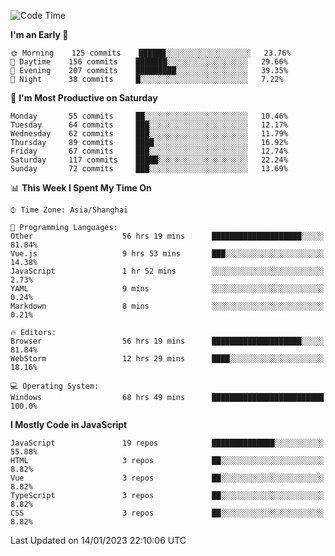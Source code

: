 <!--START_SECTION:waka-->
![Code Time](http://img.shields.io/badge/Code%20Time-2%2C022%20hrs%2021%20mins-blue)

**I'm an Early 🐤** 

```text
🌞 Morning    125 commits    ██████░░░░░░░░░░░░░░░░░░░   23.76% 
🌆 Daytime    156 commits    ███████░░░░░░░░░░░░░░░░░░   29.66% 
🌃 Evening    207 commits    █████████░░░░░░░░░░░░░░░░   39.35% 
🌙 Night      38 commits     █░░░░░░░░░░░░░░░░░░░░░░░░   7.22%

```
📅 **I'm Most Productive on Saturday** 

```text
Monday       55 commits     ██░░░░░░░░░░░░░░░░░░░░░░░   10.46% 
Tuesday      64 commits     ███░░░░░░░░░░░░░░░░░░░░░░   12.17% 
Wednesday    62 commits     ███░░░░░░░░░░░░░░░░░░░░░░   11.79% 
Thursday     89 commits     ████░░░░░░░░░░░░░░░░░░░░░   16.92% 
Friday       67 commits     ███░░░░░░░░░░░░░░░░░░░░░░   12.74% 
Saturday     117 commits    █████░░░░░░░░░░░░░░░░░░░░   22.24% 
Sunday       72 commits     ███░░░░░░░░░░░░░░░░░░░░░░   13.69%

```


📊 **This Week I Spent My Time On** 

```text
⌚︎ Time Zone: Asia/Shanghai

💬 Programming Languages: 
Other                    56 hrs 19 mins      ████████████████████░░░░░   81.84% 
Vue.js                   9 hrs 53 mins       ███░░░░░░░░░░░░░░░░░░░░░░   14.38% 
JavaScript               1 hr 52 mins        ░░░░░░░░░░░░░░░░░░░░░░░░░   2.73% 
YAML                     9 mins              ░░░░░░░░░░░░░░░░░░░░░░░░░   0.24% 
Markdown                 8 mins              ░░░░░░░░░░░░░░░░░░░░░░░░░   0.21%

🔥 Editors: 
Browser                  56 hrs 19 mins      ████████████████████░░░░░   81.84% 
WebStorm                 12 hrs 29 mins      ████░░░░░░░░░░░░░░░░░░░░░   18.16%

💻 Operating System: 
Windows                  68 hrs 49 mins      █████████████████████████   100.0%

```

**I Mostly Code in JavaScript** 

```text
JavaScript               19 repos            ██████████████░░░░░░░░░░░   55.88% 
HTML                     3 repos             ██░░░░░░░░░░░░░░░░░░░░░░░   8.82% 
Vue                      3 repos             ██░░░░░░░░░░░░░░░░░░░░░░░   8.82% 
TypeScript               3 repos             ██░░░░░░░░░░░░░░░░░░░░░░░   8.82% 
CSS                      3 repos             ██░░░░░░░░░░░░░░░░░░░░░░░   8.82%

```



 Last Updated on 14/01/2023 22:10:06 UTC
<!--END_SECTION:waka-->

<!--
**likaiqiang/likaiqiang** is a ✨ _special_ ✨ repository because its `README.md` (this file) appears on your GitHub profile.

Here are some ideas to get you started:

- 🔭 I’m currently working on ...
- 🌱 I’m currently learning ...
- 👯 I’m looking to collaborate on ...
- 🤔 I’m looking for help with ...
- 💬 Ask me about ...
- 📫 How to reach me: ...
- 😄 Pronouns: ...
- ⚡ Fun fact: ...
-->
